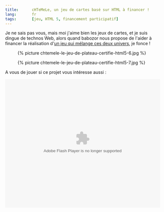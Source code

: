 ```yaml
---
title:      cHTeMeLe, un jeu de cartes basé sur HTML à financer !
lang:       fr
tags:       [jeu, HTML 5, financement participatif]
---
```


Je ne sais pas vous, mais moi j'aime bien les jeux de cartes, et je suis dingue de technos Web, alors quand babozor nous propose de l'aider à financer la réalisation d'[un jeu qui mélange ces deux univers](http://www.lagrottedubarbu.com/2012/09/11/chtemele-le-jeu-de-plateau-certifie-html5/), je fonce !

<figure>
  {% picture chtemele-le-jeu-de-plateau-certifie-html5-6.jpg %}
</figure>

<figure>
  {% picture chtemele-le-jeu-de-plateau-certifie-html5-7.jpg %}
</figure>

A vous de jouer si ce projet vous intéresse aussi :

<object width="500" height="415"><param name="movie" value="http://static.ulule.me/site/img/widget.swf"></param><param name="flashvars" value="src=http://fr.ulule.com/chtemele/widget.xml"></param><param name="wmode" value="transparent"></param><param name="allowFullScreen" value="true"></param><param name="allowscriptaccess" value="always"></param><embed src="http://static.ulule.me/site/img/widget.swf" flashvars="src=http://fr.ulule.com/chtemele/widget.xml" type="application/x-shockwave-flash" allowscriptaccess="always" allowfullscreen="true" wmode="transparent" width="500" height="415"></embed></object>
